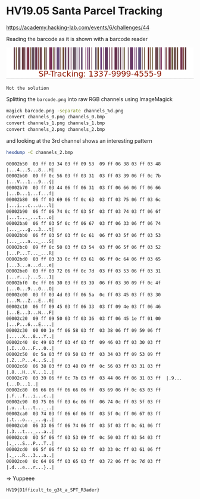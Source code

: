 # HV19.05 Santa Parcel Tracking

https://academy.hacking-lab.com/events/6/challenges/44

Reading the barcode as it is shown with a barcode reader

![Santas Barcode](barcode.png)

    Not the solution

Splitting the `barcode.png` into raw RGB channels using ImageMagick

```bash
magick barcode.png -separate channels_%d.png
convert channels_0.png channels_0.bmp
convert channels_1.png channels_1.bmp
convert channels_2.png channels_2.bmp
```

and looking at the 3rd channel shows an interesting pattern

```bash
hexdump -C channels_2.bmp
```

    00002b50  03 ff 03 34 03 ff 09 53  09 ff 06 38 03 ff 03 48  |...4...S...8...H|
    00002b60  09 ff 0c 56 03 ff 03 31  03 ff 03 39 06 ff 0c 7b  |...V...1...9...{|
    00002b70  03 ff 03 44 06 ff 06 31  03 ff 06 66 06 ff 06 66  |...D...1...f...f|
    00002b80  06 ff 03 69 06 ff 0c 63  03 ff 03 75 06 ff 03 6c  |...i...c...u...l|
    00002b90  06 ff 06 74 0c ff 03 5f  03 ff 03 74 03 ff 06 6f  |...t..._...t...o|
    00002ba0  06 ff 03 5f 0c ff 06 67  03 ff 06 33 06 ff 06 74  |..._...g...3...t|
    00002bb0  06 ff 03 5f 03 ff 0c 61  06 ff 03 5f 06 ff 03 53  |..._...a..._...S|
    00002bc0  09 ff 0c 50 03 ff 03 54  03 ff 06 5f 06 ff 03 52  |...P...T..._...R|
    00002bd0  03 ff 03 33 0c ff 03 61  06 ff 0c 64 06 ff 03 65  |...3...a...d...e|
    00002be0  03 ff 03 72 06 ff 0c 7d  03 ff 03 53 06 ff 03 31  |...r...}...S...1|
    00002bf0  0c ff 06 30 03 ff 03 39  06 ff 03 30 09 ff 0c 4f  |...0...9...0...O|
    00002c00  03 ff 03 4d 03 ff 06 5a  0c ff 03 45 03 ff 03 30  |...M...Z...E...0|
    00002c10  06 ff 09 45 03 ff 06 33  03 ff 09 4e 03 ff 06 46  |...E...3...N...F|
    00002c20  09 ff 09 50 03 ff 03 36  03 ff 06 45 1e ff 01 00  |...P...6...E....|
    00002c30  00 00 1e ff 06 58 03 ff  03 38 06 ff 09 59 06 ff  |.....X...8...Y..|
    00002c40  0c 49 03 ff 03 4f 03 ff  09 46 03 ff 03 30 03 ff  |.I...O...F...0..|
    00002c50  0c 5a 03 ff 09 50 03 ff  03 34 03 ff 09 53 09 ff  |.Z...P...4...S..|
    00002c60  06 38 03 ff 03 48 09 ff  0c 56 03 ff 03 31 03 ff  |.8...H...V...1..|
    00002c70  03 39 06 ff 0c 7b 03 ff  03 44 06 ff 06 31 03 ff  |.9...{...D...1..|
    00002c80  06 66 06 ff 06 66 06 ff  03 69 06 ff 0c 63 03 ff  |.f...f...i...c..|
    00002c90  03 75 06 ff 03 6c 06 ff  06 74 0c ff 03 5f 03 ff  |.u...l...t..._..|
    00002ca0  03 74 03 ff 06 6f 06 ff  03 5f 0c ff 06 67 03 ff  |.t...o..._...g..|
    00002cb0  06 33 06 ff 06 74 06 ff  03 5f 03 ff 0c 61 06 ff  |.3...t..._...a..|
    00002cc0  03 5f 06 ff 03 53 09 ff  0c 50 03 ff 03 54 03 ff  |._...S...P...T..|
    00002cd0  06 5f 06 ff 03 52 03 ff  03 33 0c ff 03 61 06 ff  |._...R...3...a..|
    00002ce0  0c 64 06 ff 03 65 03 ff  03 72 06 ff 0c 7d 03 ff  |.d...e...r...}..|


=> Yuppeee

    HV19{D1fficult_to_g3t_a_SPT_R3ader}